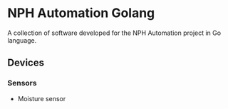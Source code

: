 # NPH Automation Golang
A collection of software developed for the NPH Automation project in Go language.

## Devices
### Sensors
- Moisture sensor